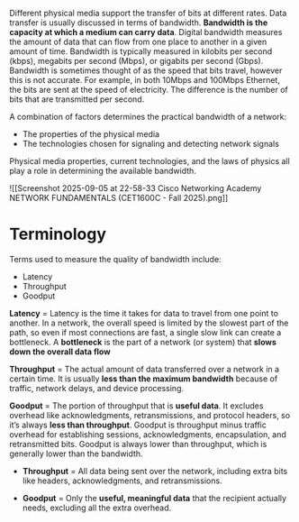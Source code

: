 Different physical media support the transfer of bits at different rates. Data transfer is usually discussed in terms of bandwidth. **Bandwidth is the capacity at which a medium can carry data**. Digital bandwidth measures the amount of data that can flow from one place to another in a given amount of time. Bandwidth is typically measured in kilobits per second (kbps), megabits per second (Mbps), or gigabits per second (Gbps). Bandwidth is sometimes thought of as the speed that bits travel, however this is not accurate. For example, in both 10Mbps and 100Mbps Ethernet, the bits are sent at the speed of electricity. The difference is the number of bits that are transmitted per second.

A combination of factors determines the practical bandwidth of a network:

- The properties of the physical media
- The technologies chosen for signaling and detecting network signals

Physical media properties, current technologies, and the laws of physics all play a role in determining the available bandwidth.

![[Screenshot 2025-09-05 at 22-58-33 Cisco Networking Academy NETWORK FUNDAMENTALS (CET1600C - Fall 2025).png]]

# **Terminology**

Terms used to measure the quality of bandwidth include:
- Latency
- Throughput
- Goodput

**Latency** = Latency is the time it takes for data to travel from one point to another. In a network, the overall speed is limited by the slowest part of the path, so even if most connections are fast, a single slow link can create a bottleneck.
A **bottleneck** is the part of a network (or system) that **slows down the overall data flow**

**Throughput** = The actual amount of data transferred over a network in a certain time. It is usually **less than the maximum bandwidth** because of traffic, network delays, and device processing.

**Goodput** = The portion of throughput that is **useful data**. It excludes overhead like acknowledgments, retransmissions, and protocol headers, so it’s always **less than throughput**. Goodput is throughput minus traffic overhead for establishing sessions, acknowledgments, encapsulation, and retransmitted bits. Goodput is always lower than throughput, which is generally lower than the bandwidth.

- **Throughput** = All data being sent over the network, including extra bits like headers, acknowledgments, and retransmissions.
    
- **Goodput** = Only the **useful, meaningful data** that the recipient actually needs, excluding all the extra overhead.